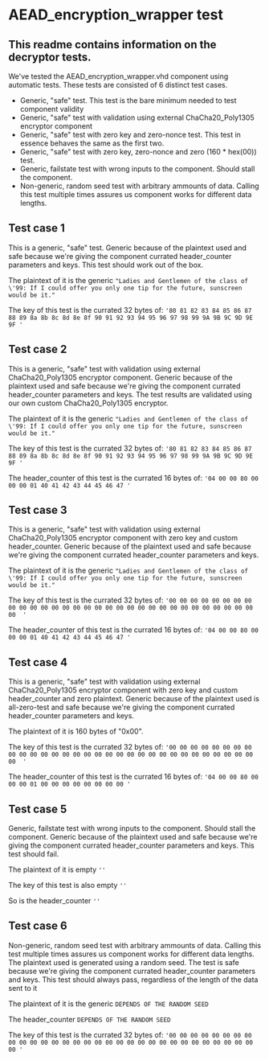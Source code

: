 # AEAD_encryption_wrapper test
## This readme contains information on the decryptor tests.

We've tested the AEAD_encryption_wrapper.vhd component using automatic tests. These tests are consisted of 6 distinct test cases.

- Generic, "safe" test. This test is the bare minimum needed to test component validity
- Generic, "safe" test with validation using external ChaCha20_Poly1305 encryptor component
- Generic, "safe" test with zero key and zero-nonce test. This test in essence behaves the same as the first two.
- Generic, "safe" test with zero key, zero-nonce and zero (160 * hex(00)) test. 
- Generic, failstate test with wrong inputs to the component. Should stall the component.
- Non-generic, random seed test with arbitrary ammounts of data. Calling this test multiple times assures us component works for different data lengths. 



## Test case 1
This is a generic, "safe" test. Generic because of the plaintext used and safe because we're giving the component currated header_counter parameters and keys. This test should work out of the box.


The plaintext of it is the generic `"Ladies and Gentlemen of the class of \'99: If I could offer you only one tip for the future, sunscreen would be it."` 

The key of this test is the currated 32 bytes of:  `'80 81 82 83 84 85 86 87 88 89 8a 8b 8c 8d 8e 8f 90 91 92 93 94 95 96 97 98 99 9A 9B 9C 9D 9E 9F '`


## Test case 2
This is a generic, "safe" test with validation using external ChaCha20_Poly1305 encryptor component. 
Generic because of the plaintext used and safe because we're giving the component currated header_counter parameters and keys. 
The test results are validated using our own custom ChaCha20_Poly1305 encryptor.


The plaintext of it is the generic `"Ladies and Gentlemen of the class of \'99: If I could offer you only one tip for the future, sunscreen would be it."` 

The key of this test is the currated 32 bytes of:  `'80 81 82 83 84 85 86 87 88 89 8a 8b 8c 8d 8e 8f 90 91 92 93 94 95 96 97 98 99 9A 9B 9C 9D 9E 9F '`

The header_counter of this test is the currated 16 bytes of:  `'04 00 00 80 00 00 00 01 40 41 42 43 44 45 46 47 '`


## Test case 3
This is a generic, "safe" test with validation using external ChaCha20_Poly1305 encryptor component with zero key and custom header_counter. 
Generic because of the plaintext used and safe because we're giving the component currated header_counter parameters and keys. 


The plaintext of it is the generic `"Ladies and Gentlemen of the class of \'99: If I could offer you only one tip for the future, sunscreen would be it."` 

The key of this test is the currated 32 bytes of:  `'00 00 00 00 00 00 00 00 00 00 00 00 00 00 00 00 00 00 00 00 00 00 00 00 00 00 00 00 00 00 00 00  '`

The header_counter of this test is the currated 16 bytes of:  `'04 00 00 80 00 00 00 01 40 41 42 43 44 45 46 47 '`



## Test case 4

This is a generic, "safe" test with validation using external ChaCha20_Poly1305 encryptor component with zero key and custom header_counter and zero plaintext. 
Generic because of the plaintext used is all-zero-test and safe because we're giving the component currated header_counter parameters and keys. 


The plaintext of it is 160 bytes of "0x00".

The key of this test is the currated 32 bytes of:  `'00 00 00 00 00 00 00 00 00 00 00 00 00 00 00 00 00 00 00 00 00 00 00 00 00 00 00 00 00 00 00 00  '`

The header_counter of this test is the currated 16 bytes of:  `'04 00 00 80 00 00 00 01 00 00 00 00 00 00 00 00 '`



## Test case 5
Generic, failstate test with wrong inputs to the component. Should stall the component.
Generic because of the plaintext used and safe because we're giving the component currated header_counter parameters and keys. This test should fail.


The plaintext of it is empty `''` 

The key of this test is also empty  `''`

So is the header_counter `''`



## Test case 6
Non-generic, random seed test with arbitrary ammounts of data. Calling this test multiple times assures us component works for different data lengths.  
The plaintext used is generated using a random seed.
The test is safe because we're giving the component currated header_counter parameters and keys.
This test should always pass, regardless of the length of the data sent to it 


The plaintext of it is the generic `DEPENDS OF THE RANDOM SEED` 

The header_counter `DEPENDS OF THE RANDOM SEED` 

The key of this test is the currated 32 bytes of:  `'00 00 00 00 00 00 00 00 00 00 00 00 00 00 00 00 00 00 00 00 00 00 00 00 00 00 00 00 00 00 00 00 '`